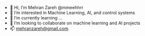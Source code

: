 - 👋 Hi, I’m Mehran Zareh @mmeehhrr
- 👀 I’m interested in Machine Learning, AI, and control systems
- 🌱 I’m currently learning ...
- 💞️ I’m looking to collaborate on machine learning and AI projects
- 📫 mehranzareh@gmail.com.

<!---
mmeehhrr/mmeehhrr is a ✨ special ✨ repository because its `README.md` (this file) appears on your GitHub profile.
You can click the Preview link to take a look at your changes.
--->
